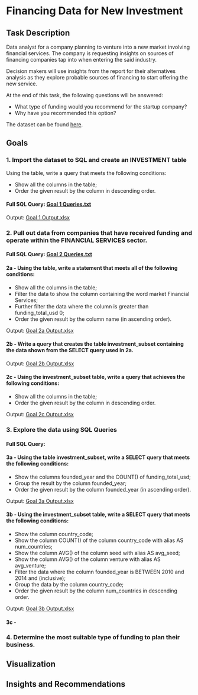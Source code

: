 # Financing Data for New Investment

## Task Description
Data analyst for a company planning to venture into a new market involving financial services. The company is requesting insights on sources of financing companies tap into when entering the said industry. 

Decision makers will use insights from the report for their alternatives analysis as they explore probable sources of financing to start offering the new service. 

At the end of this task, the following questions will be answered:
- What type of funding would you recommend for the startup company?
- Why have you recommended this option?

The dataset can be found [here](https://drive.google.com/file/d/1QYA7J3sKzdyucj0h9bmtjzTQAv8wOrF8/view?usp=drive_link).

## Goals
### 1. Import the dataset to SQL and create an INVESTMENT table
Using the table, write a query that meets the following conditions:
- Show all the columns in the table;
- Order the given result by the column in descending order.

#### Full SQL Query: [Goal 1 Queries.txt](https://github.com/ailaumalin/Data-Analysis-Projects/files/12290355/Goal.1.Queries.txt)

Output: [Goal 1 Output.xlsx](https://github.com/ailaumalin/Data-Analysis-Projects/files/12290350/Goal.1.Output.xlsx)


### 2. Pull out data from companies that have received funding and operate within the FINANCIAL SERVICES sector.

#### Full SQL Query: [Goal 2 Queries.txt](https://github.com/ailaumalin/Data-Analysis-Projects/files/12290749/Goal.2.Queries.txt)

#### 2a - Using the table, write a statement that meets all of the following conditions:
- Show all the columns in the table;
- Filter the data to show the column containing the word market Financial Services;
- Further filter the data where the column is greater than funding_total_usd 0;
- Order the given result by the column name (in ascending order).

Output: [Goal 2a Output.xlsx](https://github.com/ailaumalin/Data-Analysis-Projects/files/12290580/Goal.2a.Output.xlsx)

#### 2b - Write a query that creates the table investment_subset containing the data shown from the SELECT query used in 2a. 
Output: [Goal 2b Output.xlsx](https://github.com/ailaumalin/Data-Analysis-Projects/files/12290700/Goal.2b.Output.xlsx)

#### 2c - Using the investment_subset table, write a query that achieves the following conditions:
- Show all the columns in the table;
- Order the given result by the column in descending order. 

Output: [Goal 2c Output.xlsx](https://github.com/ailaumalin/Data-Analysis-Projects/files/12290745/Goal.2c.Output.xlsx)

### 3. Explore the data using SQL Queries
#### Full SQL Query:

#### 3a - Using the table investment_subset, write a SELECT query that meets the following conditions:
- Show the columns founded_year and the COUNT() of funding_total_usd;
- Group the result by the column founded_year;
- Order the given result by the column founded_year (in ascending order).

Output: [Goal 3a Output.xlsx](https://github.com/ailaumalin/Data-Analysis-Projects/files/12291079/Goal.3a.Output.xlsx)

#### 3b - Using the investment_subset table, write a SELECT query that meets the following conditions:
- Show the column country_code;
- Show the column COUNT() of the column country_code with alias AS num_countries;
- Show the column AVG() of the column seed with alias AS avg_seed;
- Show the column AVG() of the column venture with alias AS avg_venture;
- Filter the data where the column founded_year is BETWEEN 2010 and 2014 and (inclusive);
- Group the data by the column country_code;
- Order the given result by the column num_countries in descending order.

Output: [Goal 3b Output.xlsx](https://github.com/ailaumalin/Data-Analysis-Projects/files/12291176/Goal.3b.Output.xlsx)

#### 3c - 

### 4. Determine the most suitable type of funding to plan their business. 


## Visualization


## Insights and Recommendations

